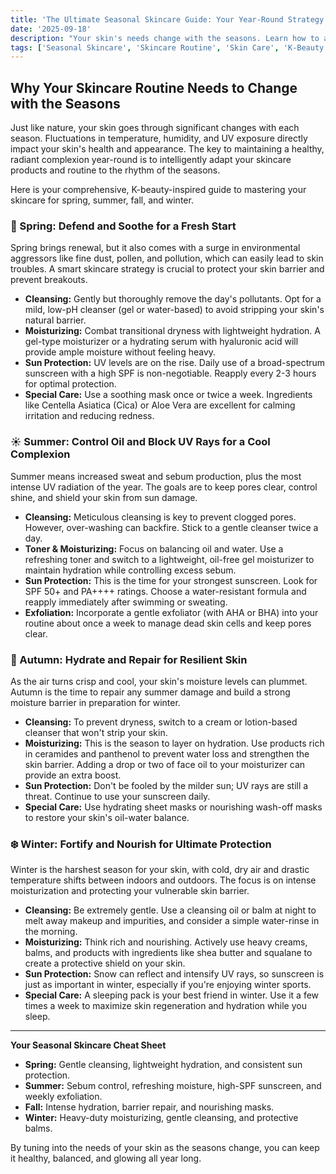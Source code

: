 ```yaml
---
title: 'The Ultimate Seasonal Skincare Guide: Your Year-Round Strategy for Flawless Skin'
date: '2025-09-18'
description: "Your skin's needs change with the seasons. Learn how to adapt your skincare routine for spring, summer, fall, and winter to combat everything from spring allergens and summer oiliness to autumn dryness and winter irritation. Discover the best K-beauty tips for cleansing, moisturizing, and sun protection all year long."
tags: ['Seasonal Skincare', 'Skincare Routine', 'Skin Care', 'K-Beauty', 'Korean Cosmetics', 'Spring Skincare', 'Summer Skincare', 'Fall Skincare', 'Winter Skincare']
---
```


## Why Your Skincare Routine Needs to Change with the Seasons

Just like nature, your skin goes through significant changes with each season. Fluctuations in temperature, humidity, and UV exposure directly impact your skin's health and appearance. The key to maintaining a healthy, radiant complexion year-round is to intelligently adapt your skincare products and routine to the rhythm of the seasons.

Here is your comprehensive, K-beauty-inspired guide to mastering your skincare for spring, summer, fall, and winter.

### 🌸 Spring: Defend and Soothe for a Fresh Start

Spring brings renewal, but it also comes with a surge in environmental aggressors like fine dust, pollen, and pollution, which can easily lead to skin troubles. A smart skincare strategy is crucial to protect your skin barrier and prevent breakouts.

*   **Cleansing:** Gently but thoroughly remove the day's pollutants. Opt for a mild, low-pH cleanser (gel or water-based) to avoid stripping your skin's natural barrier.
*   **Moisturizing:** Combat transitional dryness with lightweight hydration. A gel-type moisturizer or a hydrating serum with hyaluronic acid will provide ample moisture without feeling heavy.
*   **Sun Protection:** UV levels are on the rise. Daily use of a broad-spectrum sunscreen with a high SPF is non-negotiable. Reapply every 2-3 hours for optimal protection.
*   **Special Care:** Use a soothing mask once or twice a week. Ingredients like Centella Asiatica (Cica) or Aloe Vera are excellent for calming irritation and reducing redness.

### ☀️ Summer: Control Oil and Block UV Rays for a Cool Complexion

Summer means increased sweat and sebum production, plus the most intense UV radiation of the year. The goals are to keep pores clear, control shine, and shield your skin from sun damage.

*   **Cleansing:** Meticulous cleansing is key to prevent clogged pores. However, over-washing can backfire. Stick to a gentle cleanser twice a day.
*   **Toner & Moisturizing:** Focus on balancing oil and water. Use a refreshing toner and switch to a lightweight, oil-free gel moisturizer to maintain hydration while controlling excess sebum.
*   **Sun Protection:** This is the time for your strongest sunscreen. Look for SPF 50+ and PA++++ ratings. Choose a water-resistant formula and reapply immediately after swimming or sweating.
*   **Exfoliation:** Incorporate a gentle exfoliator (with AHA or BHA) into your routine about once a week to manage dead skin cells and keep pores clear.

### 🍁 Autumn: Hydrate and Repair for Resilient Skin

As the air turns crisp and cool, your skin's moisture levels can plummet. Autumn is the time to repair any summer damage and build a strong moisture barrier in preparation for winter.

*   **Cleansing:** To prevent dryness, switch to a cream or lotion-based cleanser that won't strip your skin.
*   **Moisturizing:** This is the season to layer on hydration. Use products rich in ceramides and panthenol to prevent water loss and strengthen the skin barrier. Adding a drop or two of face oil to your moisturizer can provide an extra boost.
*   **Sun Protection:** Don't be fooled by the milder sun; UV rays are still a threat. Continue to use your sunscreen daily.
*   **Special Care:** Use hydrating sheet masks or nourishing wash-off masks to restore your skin's oil-water balance.

### ❄️ Winter: Fortify and Nourish for Ultimate Protection

Winter is the harshest season for your skin, with cold, dry air and drastic temperature shifts between indoors and outdoors. The focus is on intense moisturization and protecting your vulnerable skin barrier.

*   **Cleansing:** Be extremely gentle. Use a cleansing oil or balm at night to melt away makeup and impurities, and consider a simple water-rinse in the morning.
*   **Moisturizing:** Think rich and nourishing. Actively use heavy creams, balms, and products with ingredients like shea butter and squalane to create a protective shield on your skin.
*   **Sun Protection:** Snow can reflect and intensify UV rays, so sunscreen is just as important in winter, especially if you're enjoying winter sports.
*   **Special Care:** A sleeping pack is your best friend in winter. Use it a few times a week to maximize skin regeneration and hydration while you sleep.

---

**Your Seasonal Skincare Cheat Sheet**

*   **Spring:** Gentle cleansing, lightweight hydration, and consistent sun protection.
*   **Summer:** Sebum control, refreshing moisture, high-SPF sunscreen, and weekly exfoliation.
*   **Fall:** Intense hydration, barrier repair, and nourishing masks.
*   **Winter:** Heavy-duty moisturizing, gentle cleansing, and protective balms.

By tuning into the needs of your skin as the seasons change, you can keep it healthy, balanced, and glowing all year long.
